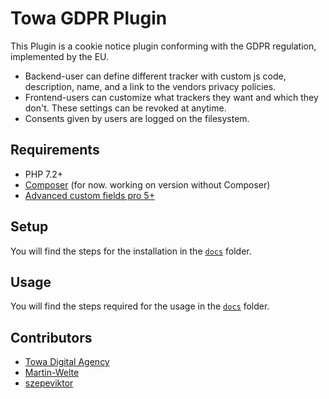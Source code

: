 # Towa GDPR Plugin

This Plugin is a cookie notice plugin conforming with the GDPR regulation, implemented by the EU. 
- Backend-user can define different tracker with custom js code, description, name, and a link to the vendors privacy policies.
- Frontend-users can customize what trackers they want and which they don't. These settings can be revoked at anytime.
- Consents given by users are logged on the filesystem.

## Requirements
- PHP 7.2+
- [Composer](https://getcomposer.org/) (for now. working on version without Composer)
- [Advanced custom fields pro 5+](https://www.advancedcustomfields.com/)

## Setup 
You will find the steps for the installation in the [`docs`](/docs/) folder.

## Usage
You will find the steps required for the usage in the [`docs`](/docs/) folder.


## Contributors
- [Towa Digital Agency](https://www.towa.at)
- [Martin-Welte](https://github.com/Martin-Welte)
- [szepeviktor](https://github.com/szepeviktor)
